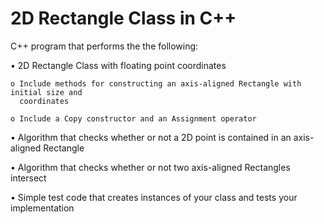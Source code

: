 # 2D Rectangle Class in C++

C++ program that performs the the following:

• 2D Rectangle Class with floating point coordinates

    o Include methods for constructing an axis-aligned Rectangle with initial size and
      coordinates

    o Include a Copy constructor and an Assignment operator

• Algorithm that checks whether or not a 2D point is contained in an axis-aligned Rectangle

• Algorithm that checks whether or not two axis-aligned Rectangles intersect

• Simple test code that creates instances of your class and tests your implementation
